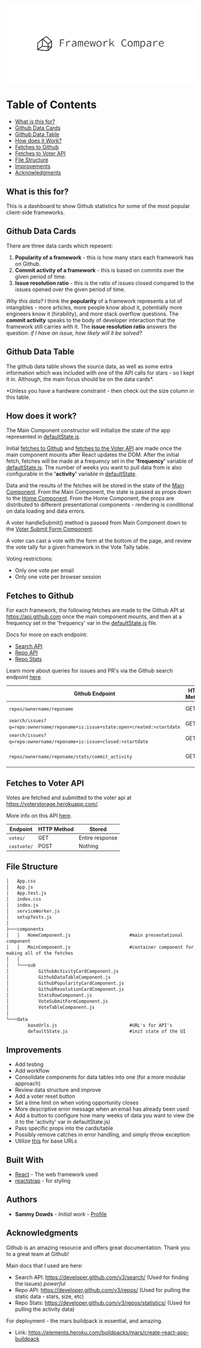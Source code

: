 <p align="center">
  <img src="https://github.com/sammydowds/client-side-compare/blob/master/public/cover.png" />
</p>

Table of Contents
======================

* [What is this for?](#what-is-this-for)
* [Github Data Cards](#github-data-cards)
* [Github Data Table](#github-data-table)
* [How does it Work?](#how-does-it-work)
* [Fetches to Github](#fetches-to-github)
* [Fetches to Voter API](#fetches-to-voter-api)
* [File Structure](#file-structure)
* [Improvements](#improvements)
* [Acknowledgments](#acknowledgments)

## What is this for? 
This is a dashboard to show Github statistics for some of the most popular client-side frameworks. 

## Github Data Cards
There are three data cards which repesent: 
1) **Popularity of a framework** - this is how many stars each framework has on Github. 
2) **Commit activity of a framework** - this is based on commits over the given period of time. 
3) **Issue resolution ratio** - this is the ratio of issues closed compared to the issues opened over the given period of time. 

*Why this data?* I think the **popularity** of a framework represents a lot of intangibles - more articles, more people know about it, potentially more engineers know it (hirability), and more stack overflow questions. The **commit activity** speaks to the body of developer interaction that the framework still carries with it. The **issue resolution ratio** answers the question: *if I have an issue, how likely will it be solved?*  

## Github Data Table
The github data table shows the source data, as well as some extra information which was included with one of the API calls for stars - so I kept it in. Although, the main focus should be on the data cards*. 

*Unless you have a hardware constraint - then check out the size column in this table. 

## How does it work?
The Main Component constructor will initialize the state of the app represented in [defaultState.js](https://github.com/sammydowds/client-side-compare/blob/master/src/data/defaultState.js). 

Initial [fetches to Github](#fetches-to-github) and [fetches to the Voter API](#fetches-to-voter-api) are made once the main component mounts after React updates the DOM. After the initial fetch, fetches will be made at a frequency set in the **'frequency'** variable of [defaultState.js](https://github.com/sammydowds/client-side-compare/blob/master/src/data/defaultState.js). The number of weeks you want to pull data from is also configurable in the **'activity'** variable in [defaultState](https://github.com/sammydowds/client-side-compare/blob/master/src/data/defaultState.js). 

Data and the results of the fetches will be stored in the state of the [Main Component](https://github.com/sammydowds/client-side-compare/blob/master/src/components/MainComponent.js). From the Main Component, the state is passed as props down to the [Home Component](https://github.com/sammydowds/client-side-compare/blob/master/src/components/HomeComponent.js). From the Home Component, the props are distributed to different presentational components - rendering is conditional on data loading and data errors. 

A voter handleSubmit() method is passed from Main Component down to the [Voter Submit Form Component](https://github.com/sammydowds/client-side-compare/blob/master/src/components/sub/VoteSubmitFormComponent.js). 

A voter can cast a vote with the form at the bottom of the page, and review the vote tally for a given framework in the Vote Tally table. 

Voting restrictions: 
- Only one vote per email
- Only one vote per browser session 

## Fetches to Github
For each framework, the following fetches are made to the Github API at https://api.github.com once the main component mounts, and then at a frequency set in the 'frequency' var in the [defaultState.js](https://github.com/sammydowds/client-side-compare/blob/master/src/data/defaultState.js) file. 

Docs for more on each endpoint: 
- [Search API](https://developer.github.com/v3/search/)
- [Repo API](https://developer.github.com/v3/repos/)
- [Repo Stats](https://developer.github.com/v3/repos/statistics/) 

Learn more about queries for issues and PR's via the Github search endpoint [here](https://docs.github.com/en/github/searching-for-information-on-github/searching-issues-and-pull-requests). 

Github Endpoint | HTTP Method | Stored
-- | -- | -- 
`repos/ownername/reponame` | GET | Entire response 
`search/issues?q=repo:ownername/reponame+is:issue+state:open+created:>startdate` | GET | only the 'total_count'
`search/issues?q=repo:ownername/reponame+is:issue+closed:>startdate`	|GET| only the 'total_count'
`repos/ownername/reponame/stats/commit_activity`     | GET | Sum 'total' per activity weeks

## Fetches to Voter API 
Votes are fetched and submitted to the voter api at https://voterstorage.herokuapp.com/. 

More info on this API [here](https://github.com/sammydowds/client-side-compare-backend). 

Endpoint | HTTP Method | Stored
-- | -- | -- 
`votes/`     | GET | Entire response 
`castvote/`     | POST | Nothing

## File Structure 
    │   App.css
    │   App.js
    │   App.test.js
    │   index.css
    │   index.js
    │   serviceWorker.js
    │   setupTests.js
    │
    ├───components
    │   │   HomeComponent.js                      #main presentational component
    │   │   MainComponent.js                      #container component for making all of the fetches
    │   │
    │   └───sub
    │           GithubActivityCardComponent.js
    │           GithubDataTableComponent.js
    │           GithubPopularityCardComponent.js
    │           GithubResolutionCardComponent.js
    │           StatsRowComponent.js
    │           VoteSubmitFormComponent.js
    │           VoteTableComponent.js
    │
    └───data
            baseUrls.js                           #URL's for API's 
            defaultState.js                       #init state of the UI 

## Improvements
- Add testing 
- Add workflow 
- Consolidate components for data tables into one (for a more modular approach)
- Review data structure and improve
- Add a voter reset button 
- Set a time limit on when voting opportunity closes
- More descriptive error message when an email has already been used 
- Add a button to configure how many weeks of data you want to view (tie it to the 'activity' var in defaultState.js)
- Pass specific props into the cards/table 
- Possibly remove catches in error handling, and simply throw exception 
- Utilize [this](https://developer.mozilla.org/en-US/docs/Web/API/URLSearchParams) for base URLs 

## Built With

* [React](https://reactjs.org/docs/getting-started.html) - The web framework used
* [reactstrap](https://reactstrap.github.io/) - for styling 

## Authors

* **Sammy Dowds** - *Initial work* - [Profile](https://github.com/sammydowds)

## Acknowledgments
Github is an amazing resource and offers great documentation. Thank you to a great team at Github! 

Main docs that I used are here: 
- Search API: https://developer.github.com/v3/search/ (Used for finding the issues) *powerful*
- Repo API: https://developer.github.com/v3/repos/ (Used for pulling the static data - stars, size, etc)
- Repo Stats: https://developer.github.com/v3/repos/statistics/ (Used for pulling the activity data)

For deployment - the mars buildpack is essential, and amazing. 
- Link: https://elements.heroku.com/buildpacks/mars/create-react-app-buildpack

